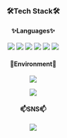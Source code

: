 <h3 align="center">🛠Tech Stack🛠</h3>
<h4 align="center">✨Languages✨</h4>
<div align="center">
	<img src="https://img.shields.io/badge/python-3776AB?style=flat&logo=Python&logoColor=white" />
	<img src="https://img.shields.io/badge/mysql-4479A1?style=flat&logo=mysql&logoColor=white" />
	<img src="https://img.shields.io/badge/HTML5-E34F26?style=flat&logo=HTML5&logoColor=white" />
	<img src="https://img.shields.io/badge/CSS3-1572B6?style=flat&logo=CSS3&logoColor=white" />
	<img src="https://img.shields.io/badge/javascript-F7DF1E?style=flat&logo=javascript&logoColor=white" />
	<img src="https://img.shields.io/badge/tableau-E97627?style=flat&logo=tableau&logoColor=white" />
</div>
<h4 align="center">🌱Environment🌱</h4>
<div align="center">
	<img src="https://img.shields.io/badge/visualstudiocode-007ACC?style=flat&logo=visualstudiocode&logoColor=white">
</div>
<p align="center"> 
  <img src="https://github-readme-stats.vercel.app/api?username=HyojungKim2022&theme=dark&show_icons=true"/></a>
</p>

<h4 align="center">📫SNS📫</h4>
<div align="center">
	<a href = "https://www.linkedin.com/in/hyojung-kim-88028b184/" target="_blank"><img src="https://img.shields.io/badge/linkedin-0A66C2?style=flate&logo=linkedin&logoColor=white"></a>
</div>

<!--
**HyojungKim2022/HyojungKim2022** is a ✨ _special_ ✨ repository because its `README.md` (this file) appears on your GitHub profile.

Here are some ideas to get you started:

- 🔭 I’m currently working on ...
- 🌱 I’m currently learning ...
- 👯 I’m looking to collaborate on ...
- 🤔 I’m looking for help with ...
- 💬 Ask me about ...
- 📫 How to reach me: ...
- 😄 Pronouns: ...
- ⚡ Fun fact: ...
-->
